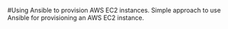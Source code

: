 #Using Ansible to provision AWS EC2 instances.
Simple approach to use Ansible for provisioning an AWS EC2 instance.
